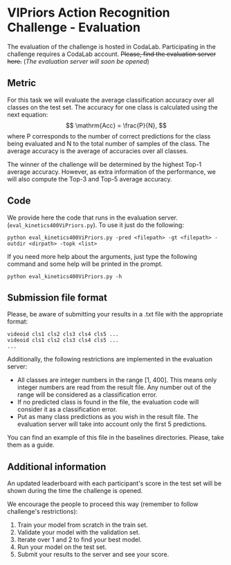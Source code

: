 # VIPriors Action Recognition Challenge - Evaluation

The evaluation of the challenge is hosted in CodaLab. Participating in the challenge requires a CodaLab account. ~~Please, find the evaluation server here.~~ (*The evaluation server will soon be opened*)

## Metric

For this task we will evaluate the average classification accuracy over all classes on the test set. The accuracy for one class is calculated using the next equation:
$$
\mathrm{Acc} = \frac{P}{N},
$$
where P corresponds to the number of correct predictions for the class being evaluated and N to the total number of samples of the class. The average accuracy is the average of accuracies over all classes.

The winner of the challenge will be determined by the highest Top-1 average accuracy. However, as extra information of the performance, we will also compute the Top-3 and Top-5 average accuracy.

## Code

We provide here the code that runs in the evaluation server. (`eval_kinetics400ViPriors.py`).  To use it just do the following:

`python eval_kinetics400ViPriors.py -pred <filepath> -gt <filepath> -outdir <dirpath> -topk <list>`

If you need more help about the arguments, just type the following command and some help will be printed in the prompt.

`python eval_kinetics400ViPriors.py -h`

## Submission file format

Please, be aware of submitting your results in a .txt file with the appropriate format:

```
videoid cls1 cls2 cls3 cls4 cls5 ...
videoid cls1 cls2 cls3 cls4 cls5 ...
...
```

Additionally, the following restrictions are implemented in the evaluation server:

- All classes are integer numbers in the range [1, 400]. This means only integer numbers are read from the result file. Any number out of the range will be considered as a classification error.
- If no predicted class is found in the file, the evaluation code will consider it as a classification error.
- Put as many class predictions as you wish in the result file. The evaluation server will take into account only the first 5 predictions.

You can find an example of this file in the baselines directories. Please, take them as a guide.

## Additional information

An updated leaderboard with each participant's score in the test set will be shown during the time the challenge is opened.

We encourage the people to proceed this way (remember to follow challenge's restrictions):

1. Train your model from scratch in the train set.
2. Validate your model with the validation set.
3. Iterate over 1 and 2 to find your best model.
4. Run your model on the test set.
5. Submit your results to the server and see your score.

